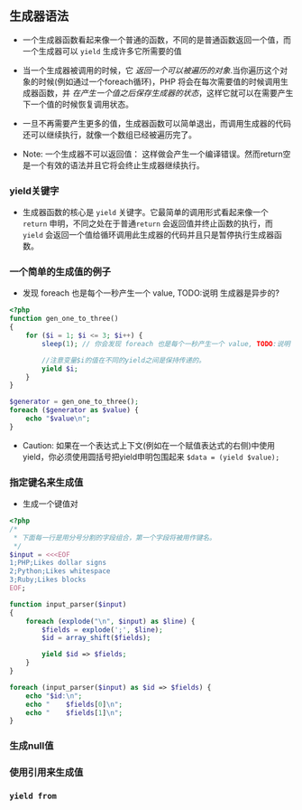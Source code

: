 ## 生成器语法
* 一个生成器函数看起来像一个普通的函数，不同的是普通函数返回一个值，而一个生成器可以 `yield` 生成许多它所需要的值

* 当一个生成器被调用的时候，它 _返回一个可以被遍历的对象_.当你遍历这个对象的时候(例如通过一个foreach循环)，PHP 将会在每次需要值的时候调用生成器函数，并 _在产生一个值之后保存生成器的状态_，这样它就可以在需要产生下一个值的时候恢复调用状态。

* 一旦不再需要产生更多的值，生成器函数可以简单退出，而调用生成器的代码还可以继续执行，就像一个数组已经被遍历完了。
* Note: 一个生成器不可以返回值： 这样做会产生一个编译错误。然而return空是一个有效的语法并且它将会终止生成器继续执行。


### yield关键字
* 生成器函数的核心是 `yield` 关键字。它最简单的调用形式看起来像一个 `return` 申明，不同之处在于普通`return` 会返回值并终止函数的执行，而 `yield` 会返回一个值给循环调用此生成器的代码并且只是暂停执行生成器函数。


### 一个简单的生成值的例子
* 发现 foreach 也是每个一秒产生一个 value, TODO:说明 生成器是异步的?
```php
<?php
function gen_one_to_three()
{
    for ($i = 1; $i <= 3; $i++) {
        sleep(1); // 你会发现 foreach 也是每个一秒产生一个 value, TODO:说明 生成器是异步的?

        //注意变量$i的值在不同的yield之间是保持传递的。
        yield $i;
    }
}

$generator = gen_one_to_three();
foreach ($generator as $value) {
    echo "$value\n";
}
```

* Caution: 如果在一个表达式上下文(例如在一个赋值表达式的右侧)中使用yield，你必须使用圆括号把yield申明包围起来 `$data = (yield $value);`


### 指定键名来生成值
* 生成一个键值对
```php
<?php
/*
 * 下面每一行是用分号分割的字段组合，第一个字段将被用作键名。
 */
$input = <<<EOF
1;PHP;Likes dollar signs
2;Python;Likes whitespace
3;Ruby;Likes blocks
EOF;

function input_parser($input)
{
    foreach (explode("\n", $input) as $line) {
        $fields = explode(';', $line);
        $id = array_shift($fields);

        yield $id => $fields;
    }
}

foreach (input_parser($input) as $id => $fields) {
    echo "$id:\n";
    echo "    $fields[0]\n";
    echo "    $fields[1]\n";
}
```


### 生成null值


### 使用引用来生成值


### `yield from`
